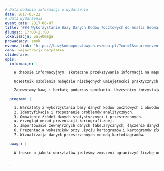 ```yaml
---
# Data dodania informacji o wydarzeniu
date: 2017-05-22
# Data wydarzenia
event_date: 2017-06-07
title: "#84 Wykorzystanie Bazy Danych Kodów Pocztowych do Analiz Geomarketingowych w QGIS"
dlugosc: 17:00-21:00
lokalizacja: SaleOmega
prowadzacy: smyk
evenea_link: "https://bazykodowpocztowych.evenea.pl/?out=1&source=event_iframe"
cena: Rejestracja bezpłatna
slideshare:
opis:
  informacje: |

    W chaosie informacyjnym, skuteczne przekazywanie informacji na mapach jest dużym wyzwaniem. Nasze szkolenie jest skierowane do pracowników sektora prywatnego oraz wszystkich osób, których celem jest prezentacja danych przestrzennych na mapach, szczególnie w ujęciu kodów pocztowych. W trakcie szkolenia uczestnicy nauczą się jak przedstawiać wykonane analizy w przystępnej formie graficznej. Omówiony zostanie sposób przygotowania danych do wizualizacji oraz sposób doboru odpowiednich metod prezentacji kartograficznej do charakteru zjawisk.

    Uczestnik szkolenia nabędzie niezbędnych umiejętności praktycznych do tworzenia profesjonalnych map z wykorzystaniem bazy danych przestrzennych kodów pocztowych. Zdobyta wiedza pozwoli w sposób swobodny dobierać metody prezentacji kartograficznej na podstawie charakteru danych. 

    Zapewniamy kawę i herbatę podaczas spotkania. Uczestnicy korzystają z własnych laptopów.

  program: |

    1. Warsztaty z wykorzystania bazy danych kodów pocztowych i obwodów spisowych.
    2. Identyfikacja i rozpoznanie problemów analitycznych.
    3. Omówienie źródeł danych statystycznych i przestrzennych.
    4. Przegląd metod prezentacji kartograficznej.
    5. Importowanie zewnętrznych danych tabelarycznych, łączenie danych tabelarycznych i przestrzennycha.
    6. Prezentacja wskaźników przy użyciu kartogramów i kartogramów złożonych.
    7. Wizualizacja danych przestrzennych metodą kartodiagramów.
    
  uwaga: |

    W trosce o jakość warsztatów jesteśmy zmuszeni ograniczyć liczbę uczestników. **Kwalifikacja odbywa się na podstawie odpowiedzi udzielonych w formularzu zgłoszeniowym oraz - w dalszym kroku - kolejności zgłoszeń.** Potwierdzenie udziału w warsztatach wraz z instrukcją przygotowania środowiska otrzymasz najpóźniej na 5 dni przed planowaną datą wydarzenia.
 

---
```

